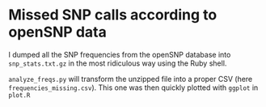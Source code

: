 # Missed SNP calls according to openSNP data
I dumped all the SNP frequencies from the openSNP database into `snp_stats.txt.gz` in the most ridiculous way using the Ruby shell.

`analyze_freqs.py` will transform the unzipped file into a proper CSV (here `frequencies_missing.csv`).
This one was then quickly plotted with `ggplot` in `plot.R`
